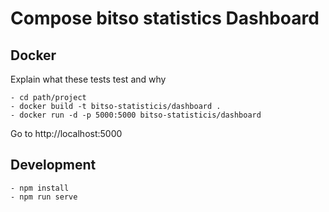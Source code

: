 # Compose bitso statistics Dashboard

## Docker

Explain what these tests test and why

``` #!/bin/bash
- cd path/project
- docker build -t bitso-statisticis/dashboard .
- docker run -d -p 5000:5000 bitso-statisticis/dashboard
```

Go to http://localhost:5000

## Development

``` #!/bin/bash
- npm install
- npm run serve
```
